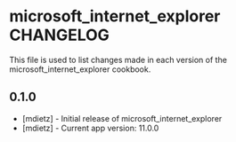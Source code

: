 microsoft_internet_explorer CHANGELOG
==========================

This file is used to list changes made in each version of the microsoft_internet_explorer cookbook.

0.1.0
-----
- [mdietz] - Initial release of microsoft_internet_explorer
- [mdietz] - Current app version: 11.0.0